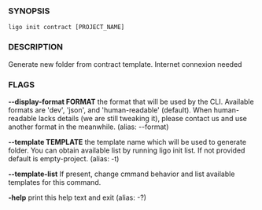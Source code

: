 
### SYNOPSIS
```
ligo init contract [PROJECT_NAME]
```

### DESCRIPTION
Generate new folder from contract template. Internet connexion needed

### FLAGS
**--display-format FORMAT**
the format that will be used by the CLI. Available formats are 'dev', 'json', and 'human-readable' (default). When human-readable lacks details (we are still tweaking it), please contact us and use another format in the meanwhile. (alias: --format)

**--template TEMPLATE**
the template name which will be used to generate folder. You can obtain available list by running ligo init list. If not provided default is empty-project. (alias: -t)

**--template-list**
If present, change cmmand behavior and list available templates for this command.

**-help**
print this help text and exit (alias: -?)


